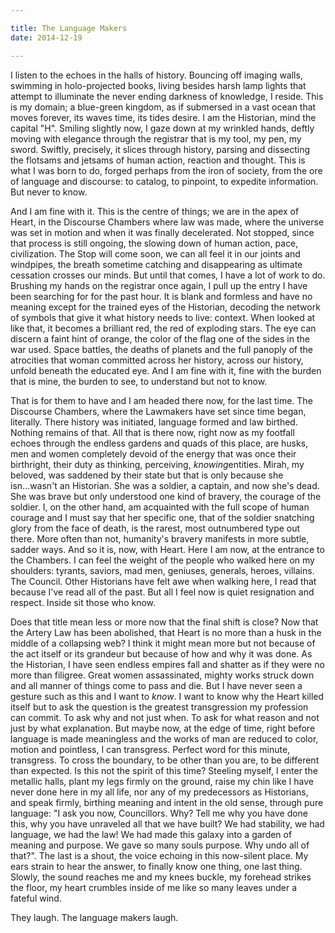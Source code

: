 ```yaml
---

title: The Language Makers
date: 2014-12-19

---
```


I listen to the echoes in the halls of history. Bouncing off imaging walls, swimming in holo-projected books, living besides harsh lamp lights that attempt to illuminate the never ending darkness of knowledge, I reside. This is my domain; a blue-green kingdom, as if submersed in a vast ocean that moves forever, its waves time, its tides desire. I am the Historian, mind the capital "H". Smiling slightly now, I gaze down at my wrinkled hands, deftly moving with elegance through the registrar that is my tool, my pen, my sword. Swiftly, precisely, it slices through history, parsing and dissecting the flotsams and jetsams of human action, reaction and thought. This is what I was born to do, forged perhaps from the iron of society, from the ore of language and discourse: to catalog, to pinpoint, to expedite information. But never to know.

And I am fine with it. This is the centre of things; we are in the apex of Heart, in the Discourse Chambers where law was made, where the universe was set in motion and when it was finally decelerated. Not stopped, since that process is still ongoing, the slowing down of human action, pace, civilization. The Stop will come soon, we can all feel it in our joints and windpipes, the breath sometime catching and disappearing as ultimate cessation crosses our minds. But until that comes, I have a lot of work to do. Brushing my hands on the registrar once again, I pull up the entry I have been searching for for the past hour. It is blank and formless and have no meaning except for the trained eyes of the Historian, decoding the network of symbols that give it what history needs to live: context. When looked at like that, it becomes a brilliant red, the red of exploding stars. The eye can discern a faint hint of orange, the color of the flag one of the sides in the war used. Space battles, the deaths of planets and the full panoply of the atrocities that woman committed across her history, across our history, unfold beneath the educated eye. And I am fine with it, fine with the burden that is mine, the burden to see, to understand but not to know.

That is for them to have and I am headed there now, for the last time. The Discourse Chambers, where the Lawmakers have set since time began, literally. There history was initiated, language formed and law birthed. Nothing remains of that. All that is there now, right now as my footfall echoes through the endless gardens and quads of this place, are husks, men and women completely devoid of the energy that was once their birthright, their duty as thinking, perceiving, *knowing*entities. Mirah, my beloved, was saddened by their state but that is only because she isn...wasn't an Historian. She was a soldier, a captain, and now she's dead. She was brave but only understood one kind of bravery, the courage of the soldier. I, on the other hand, am acquainted with the full scope of human courage and I must say that her specific one, that of the soldier snatching glory from the face of death, is the rarest, most outnumbered type out there. More often than not, humanity's bravery manifests in more subtle, sadder ways. And so it is, now, with Heart. Here I am now, at the entrance to the Chambers. I can feel the weight of the people who walked here on my shoulders: tyrants, saviors, mad men, geniuses, generals, heroes, villains. The Council. Other Historians have felt awe when walking here, I read that because I've read all of the past. But all I feel now is quiet resignation and respect. Inside sit those who know.

Does that title mean less or more now that the final shift is close? Now that the Artery Law has been abolished, that Heart is no more than a husk in the middle of a collapsing web? I think it might mean more but not because of the act itself or its grandeur but because of how and why it was done. As the Historian, I have seen endless empires fall and shatter as if they were no more than filigree. Great women assassinated, mighty works struck down and all manner of things come to pass and die. But I have never seen a gesture such as this and I want to *know*. I want to know why the Heart killed itself but to ask the question is the greatest transgression my profession can commit. To ask why and not just when. To ask for what reason and not just by what explanation. But maybe now, at the edge of time, right before language is made meaningless and the works of man are reduced to color, motion and pointless, I can transgress. Perfect word for this minute, transgress. To cross the boundary, to be other than you are, to be different than expected. Is this not the spirit of this time? Steeling myself, I enter the metallic halls, plant my legs firmly on the ground, raise my chin like I have never done here in my all life, nor any of my predecessors as Historians, and speak firmly, birthing meaning and intent in the old sense, through pure language: "I ask you now, Councillors. Why? Tell me why you have done this, why you have unraveled all that we have built? We had stability, we had language, we had the law! We had made this galaxy into a garden of meaning and purpose. We gave so many souls purpose. Why undo all of that?". The last is a shout, the voice echoing in this now-silent place. My ears strain to hear the answer, to finally know one thing, one last thing. Slowly, the sound reaches me and my knees buckle, my forehead strikes the floor, my heart crumbles inside of me like so many leaves under a fateful wind.

They laugh. The language makers laugh.